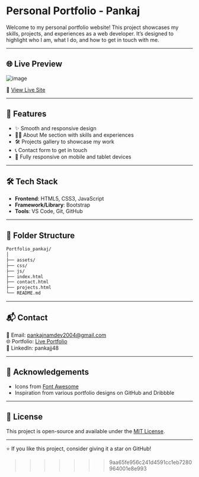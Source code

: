 
#            Personal Portfolio - Pankaj

Welcome to my personal portfolio website! This project showcases my skills, projects, and experiences as a web developer. It’s designed to highlight who I am, what I do, and how to get in touch with me.

---

## 🌐 Live Preview

![image](https://github.com/user-attachments/assets/82697559-c455-4271-a9ac-0cd27272f331)


🔗 [View Live Site](https://pankajj48.github.io/Portfolio_pankaj/#)

---

## 📌 Features

- ✨ Smooth and responsive design
- 🧑‍💼 About Me section with skills and experiences
- 🛠️ Projects gallery to showcase my work
- 📞 Contact form to get in touch
- 📱 Fully responsive on mobile and tablet devices

---

## 🛠️ Tech Stack

- **Frontend**: HTML5, CSS3, JavaScript
- **Framework/Library**: Bootstrap
- **Tools**: VS Code, Git, GitHub

---

## 📁 Folder Structure

```bash
Portfolio_pankaj/
│
├── assets/               
├── css/                 
├── js/                  
├── index.html             
├── contact.html           
├── projects.html         
└── README.md              
```
---


## 📬 Contact

📧 Email: pankajnamdev2004@gmail.com  
🌐 Portfolio: [Live Portfolio](https://pankajj48.github.io/Portfolio_pankaj/#)  
📱 LinkedIn: pankajj48

---

## 🙏 Acknowledgements

- Icons from [Font Awesome](https://fontawesome.com/)
- Inspiration from various portfolio designs on GitHub and Dribbble

---

## 📄 License

This project is open-source and available under the [MIT License](LICENSE).

---

⭐ If you like this project, consider giving it a star on GitHub!
>>>>>>> 9aa65fe956c241d4591cc1eb7280964001e8e993
